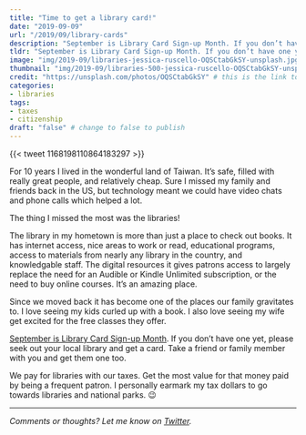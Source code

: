 ```yaml
---
title: "Time to get a library card!"
date: "2019-09-09"
url: "/2019/09/library-cards"
description: "September is Library Card Sign-up Month. If you don’t have one yet, please seek out your local library and get a card. And take a friend!"
tldr: "September is Library Card Sign-up Month. If you don’t have one yet, please seek out your local library and get a card. And take a friend!"
image: "img/2019-09/libraries-jessica-ruscello-OQSCtabGkSY-unsplash.jpg" # default width is 1280, path starts with "img/whatever.ext"
thumbnail: "img/2019-09/libraries-500-jessica-ruscello-OQSCtabGkSY-unsplash.jpeg" # default size should be 500x500, path starts with "img/whatever.ext"
credit: "https://unsplash.com/photos/OQSCtabGkSY" # this is the link to the page the image came from 
categories:
- libraries
tags: 
- taxes
- citizenship
draft: "false" # change to false to publish
---
```


{{< tweet 1168198110864183297 >}}

For 10 years I lived in the wonderful land of Taiwan. It’s safe, filled with really great people, and relatively cheap. Sure I missed my family and friends back in the US, but technology meant we could have video chats and phone calls which helped a lot.

The thing I missed the most was the libraries!

The library in my hometown is more than just a place to check out books. It has internet access, nice areas to work or read, educational programs, access to materials from nearly any library in the country, and knowledgable staff. The digital resources it gives patrons access to largely replace the need for an Audible or Kindle Unlimited subscription, or the need to buy online courses. It’s an amazing place.

Since we moved back it has become one of the places our family gravitates to. I love seeing my kids curled up with a book. I also love seeing my wife get excited for the free classes they offer. 

[September is Library Card Sign-up Month](http://www.ilovelibraries.org/library-card). If you don’t have one yet, please seek out your local library and get a card. Take a friend or family member with you and get them one too.

We pay for libraries with our taxes. Get the most value for that money paid by being a frequent patron. I personally earmark my tax dollars to go towards libraries and national parks. 😉 

---

*Comments or thoughts? Let me know on [Twitter](https://twitter.com/adamtervort/).*